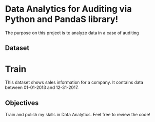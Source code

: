 # Data Analytics for Auditing via Python and PandaS library!

The purpose on this project is to analyze data in a case of auditing

## Dataset

# Train

This dataset shows sales information for a company. It contains data between 01-01-2013 and 12-31-2017.

## Objectives

Train and polish my skills in Data Analytics. Feel free to review the code!
